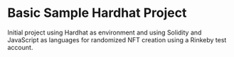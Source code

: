 # Basic Sample Hardhat Project

Initial project using Hardhat as environment and using Solidity and JavaScript as languages for randomized NFT creation using a Rinkeby test account.


